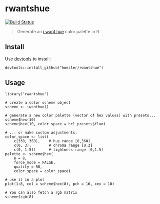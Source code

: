 # rwantshue
[![Build Status](https://travis-ci.org/hoesler/rwantshue.svg?branch=master)](https://travis-ci.org/hoesler/rwantshue)

> Generate an [i want hue](http://tools.medialab.sciences-po.fr/iwanthue/) color palette in R.

## Install
Use [devtools](https://github.com/hadley/devtools) to install:

```
devtools::install_github("hoesler/rwantshue")
```

## Usage
```
library('rwantshue')

# create a color scheme object
scheme <- iwanthue()

# generate a new color palette (vector of hex values) with presets...
scheme$hex(10)
scheme$hex(10, color_space = hcl_presets$fluo)

# ... or make custom adjustments:
color_space <- list(
	c(330, 360),	# hue range [0,360]
	c(0, 3),		# chroma range [0,3]
	c(0, 1.5))		# lightness range [0,1.5]
palette <- scheme$hex(
	n = 8,
	force_mode = FALSE,
	quality = 50,
	color_space = color_space)
	
# use it in a plot
plot(1:8, col = scheme$hex(8), pch = 16, cex = 10)

# You can also fetch a rgb matrix
scheme$rgb(8)
```

